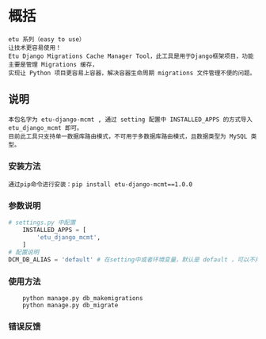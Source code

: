 # 概括
    etu 系列（easy to use）
    让技术更容易使用！
    Etu Django Migrations Cache Manager Tool，此工具是用于Django框架项目，功能主要是管理 Migrations 缓存，
    实现让 Python 项目更容易上容器，解决容器生命周期 migrations 文件管理不便的问题。


## 说明
    本包名字为 etu-django-mcmt , 通过 setting 配置中 INSTALLED_APPS 的方式导入 etu_django_mcmt 即可。
    目前此工具只支持单一数据库路由模式，不可用于多数据库路由模式，且数据类型为 MySQL 类型。


### 安装方法
    通过pip命令进行安装：pip install etu-django-mcmt==1.0.0


### 参数说明
```python
# settings.py 中配置
    INSTALLED_APPS = [
        'etu_django_mcmt',
    ]
# 配置说明
DCM_DB_ALIAS = 'default' # 在setting中或者环境变量，默认是 default ，可以不用配置
```


### 使用方法
```shell
    python manage.py db_makemigrations 
    python manage.py db_migrate 
```


### 错误反馈